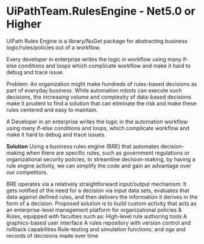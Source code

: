 # UiPathTeam.RulesEngine - Net5.0 or Higher
UiPath Rules Engine is a library/NuGet package for abstracting business logic/rules/policies out of a workflow.

Every developer in enterprise writes the logic in workflow using many if-else conditions and loops which complicate workflow and make it hard to debug and trace issue.

Problem:
An organization might make hundreds of rules-based decisions as part of everyday business. While automation robots can execute such decisions, the increasing volume and complexity of data-based decisions make it prudent to find a solution that can eliminate the risk and make these rules centered and easy to maintain.​

A Developer in an enterprise writes the logic in the automation workflow using many if-else conditions and loops, which complicate workflow and make it hard to debug and trace issues.


<B>Solution</B>
Using a business rules engine (BRE) that automates decision-making when there are specific rules, such as government regulations or organizational security policies, to streamline decision-making, by having a rule engine activity, we can simplify the code and gain an advantage over our competitors.

BRE operates via a relatively straightforward input/output mechanism: It gets notified of the need for a decision via input data sets, evaluates that data against defined rules, and then delivers the information it derives in the form of a decision.
Proposed solution is to build custom activity that acts as an enterprise-level management platform for organizational policies & Rules, equipped with faculties such as:
High-level rule authoring tools
A graphics-based user interface
A rules repository with version control and rollback capabilities
Rule-testing and simulation functions; and ogs and records of decisions made over time

